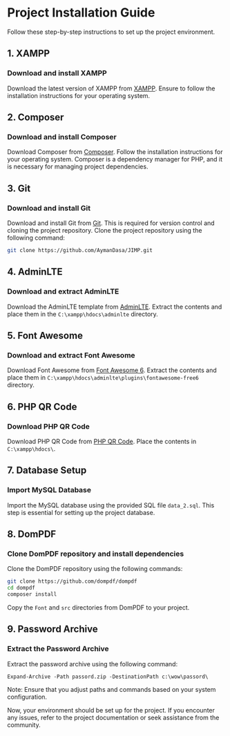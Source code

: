 # Project Installation Guide

Follow these step-by-step instructions to set up the project environment.

## 1. XAMPP 
### Download and install XAMPP
Download the latest version of XAMPP from [XAMPP](https://sourceforge.net/projects/xampp/files/).
Ensure to follow the installation instructions for your operating system.

## 2. Composer 
### Download and install Composer
Download Composer from [Composer](https://getcomposer.org/download/).
Follow the installation instructions for your operating system.
Composer is a dependency manager for PHP, and it is necessary for managing project dependencies.



 

## 3. Git
### Download and install Git
Download and install Git from [Git](https://git-scm.com/download/win).
This is required for version control and cloning the project repository.
Clone the project repository using the following command:
```bash
git clone https://github.com/AymanDasa/JIMP.git
```


## 4. AdminLTE
### Download and extract AdminLTE
Download the AdminLTE template from [AdminLTE](https://github.com/ColorlibHQ/AdminLTE/archive/refs/tags/v3.2.0.zip).
Extract the contents and place them in the `C:\xampp\hdocs\adminlte` directory.


## 5. Font Awesome
### Download and extract Font Awesome
Download Font Awesome from [Font Awesome 6](https://use.fontawesome.com/releases/v6.5.1/fontawesome-free-6.5.1-web.zip).
Extract the contents and place them in `C:\xampp\hdocs\adminlte\plugins\fontawesome-free6` directory.


## 6. PHP QR Code
### Download PHP QR Code
Download PHP QR Code from [PHP QR Code](https://sourceforge.net/projects/phpqrcode/files/).
Place the contents in `C:\xampp\hdocs\`.


## 7. Database Setup
### Import MySQL Database
Import the MySQL database using the provided SQL file `data_2.sql`.
This step is essential for setting up the project database.


## 8. DomPDF
### Clone DomPDF repository and install dependencies
Clone the DomPDF repository using the following commands:
```bash
git clone https://github.com/dompdf/dompdf
cd dompdf
composer install
```
Copy the `Font` and `src` directories from DomPDF to your project.

## 9. Password Archive
### Extract the Password Archive
Extract the password archive using the following command:
```
Expand-Archive -Path passord.zip -DestinationPath c:\wow\passord\
```
Note: Ensure that you adjust paths and commands based on your system configuration.

Now, your environment should be set up for the project. If you encounter any issues, refer to the project documentation or seek assistance from the community.
